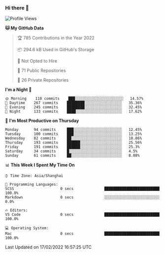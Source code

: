 ### Hi there 👋

<!--
**qbosen/qbosen** is a ✨ _special_ ✨ repository because its `README.md` (this file) appears on your GitHub profile.

Here are some ideas to get you started:

- 🔭 I’m currently working on ...
- 🌱 I’m currently learning ...
- 👯 I’m looking to collaborate on ...
- 🤔 I’m looking for help with ...
- 💬 Ask me about ...
- 📫 How to reach me: ...
- 😄 Pronouns: ...
- ⚡ Fun fact: ...
-->

<!--START_SECTION:waka-->
![Profile Views](http://img.shields.io/badge/Profile%20Views-8-blue)

**🐱 My GitHub Data** 

> 🏆 785 Contributions in the Year 2022
 > 
> 📦 294.6 kB Used in GitHub's Storage 
 > 
> 🚫 Not Opted to Hire
 > 
> 📜 71 Public Repositories 
 > 
> 🔑 26 Private Repositories  
 > 
**I'm a Night 🦉** 

```text
🌞 Morning    110 commits    ███░░░░░░░░░░░░░░░░░░░░░░   14.57% 
🌆 Daytime    267 commits    ████████░░░░░░░░░░░░░░░░░   35.36% 
🌃 Evening    245 commits    ████████░░░░░░░░░░░░░░░░░   32.45% 
🌙 Night      133 commits    ████░░░░░░░░░░░░░░░░░░░░░   17.62%

```
📅 **I'm Most Productive on Thursday** 

```text
Monday       94 commits     ███░░░░░░░░░░░░░░░░░░░░░░   12.45% 
Tuesday      100 commits    ███░░░░░░░░░░░░░░░░░░░░░░   13.25% 
Wednesday    82 commits     ██░░░░░░░░░░░░░░░░░░░░░░░   10.86% 
Thursday     193 commits    ██████░░░░░░░░░░░░░░░░░░░   25.56% 
Friday       191 commits    ██████░░░░░░░░░░░░░░░░░░░   25.3% 
Saturday     34 commits     █░░░░░░░░░░░░░░░░░░░░░░░░   4.5% 
Sunday       61 commits     ██░░░░░░░░░░░░░░░░░░░░░░░   8.08%

```


📊 **This Week I Spent My Time On** 

```text
⌚︎ Time Zone: Asia/Shanghai

💬 Programming Languages: 
SCSS                     0 secs              █████████████████████████   100.0% 
Markdown                 0 secs              ░░░░░░░░░░░░░░░░░░░░░░░░░   0.0%

🔥 Editors: 
VS Code                  0 secs              █████████████████████████   100.0%

💻 Operating System: 
Mac                      0 secs              █████████████████████████   100.0%

```


 Last Updated on 17/02/2022 16:57:25 UTC
<!--END_SECTION:waka-->
